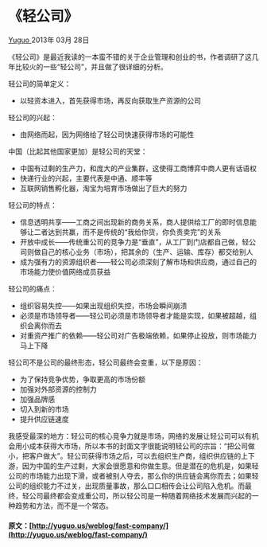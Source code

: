 #  《轻公司》 

[ Yuguo ](http://yuguo.us) 2013年 03月 28日 

《轻公司》是最近我读的一本蛮不错的关于企业管理和创业的书，作者调研了这几年比较火的一些“轻公司”，并且做了很详细的分析。 

轻公司的简单定义： 

  * 以轻资本进入，首先获得市场，再反向获取生产资源的公司 

轻公司的兴起： 

  * 由网络而起，因为网络给了轻公司快速获得市场的可能性 

中国（比起其他国家更加）是轻公司的天堂： 

  * 中国有过剩的生产力，和庞大的产业集群，这使得工商博弈中商人更有话语权 
  * 快递行业的兴起，主要代表是中通、顺丰等 
  * 互联网销售孵化器，淘宝为培育市场做出了巨大的努力 

轻公司的特点： 

  * 信息透明共享——工商之间出现新的商务关系，商人提供给工厂的即时信息能够让二者达到共赢，而不是传统的“我给你货，你负责卖完”的关系 
  * 开放中成长——传统重公司的竞争力是“垂直”，从工厂到门店都自己做，轻公司则做自己的核心业务（市场），把其余的（生产、运输、库存）都交给别人 
  * 成为强有力的资源组织者——轻公司必须深刻了解市场和供应商，通过自己的市场能力使价值网络成员获益 

轻公司的痛点： 

  * 组织容易失控——如果出现组织失控，市场会瞬间崩溃 
  * 必须是市场领导者——轻公司必须是市场领导者才能是实现，如果被超越，组织会离你而去 
  * 对重资产推广的依赖——轻公司对广告极端依赖，如果停止投放，则市场能力马上下降 

轻公司不是公司的最终形态，轻公司最终会变重，以下是原因： 

  * 为了保持竞争优势，争取更高的市场份额 
  * 加强对外部资源的控制力 
  * 加强品牌感 
  * 切入到新的市场 
  * 提升供应链速度 

我感受最深的地方：轻公司的核心竞争力就是市场，网络的发展让轻公司可以有机会用小成本获得大市场，所以本书的封面文字很能说明轻公司的宗旨：“把公司做小，把客户做大”。轻公司获得市场之后，可以去组织生产商，组织供应链的上下游，因为中国的生产过剩，大家会很愿意和你做生意。但是潜在的危机是，如果轻公司的市场能力出现下滑，或者被别人夺去，那么你的供应链会离你而去；如果轻公司的组织能力不过关，出现质量事故，那么口口相传会让公司陷入危机。而最终，轻公司最终都会变成重公司，所以轻公司是一种随着网络技术发展而兴起的一种趋势和方法，而不是一个常态。 
#### 原文：[http://yuguo.us/weblog/fast-company/](http://yuguo.us/weblog/fast-company/)